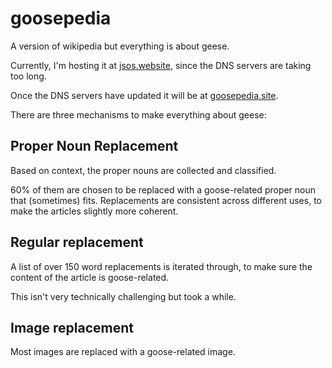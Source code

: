 # goosepedia

A version of wikipedia but everything is about geese.

Currently, I'm hosting it at [jsos.website](http://jsos.website/),
since the DNS servers are taking too long.

Once the DNS servers have updated it will be at [goosepedia.site](http://jsos.website/).
<!-- The link is intentionally wrong so no one clicks on it and ends up on namecheap's spam page. -->

There are three mechanisms to make everything about geese:

## Proper Noun Replacement

Based on context, the proper nouns are collected and classified.

60% of them are chosen to be replaced
with a goose-related proper noun that (sometimes) fits.
Replacements are consistent across different uses,
to make the articles slightly more coherent.

## Regular replacement

A list of over 150 word replacements is iterated through,
to make sure the content of the article is goose-related.

This isn't very technically challenging but took a while.

## Image replacement

Most images are replaced with a goose-related image.
